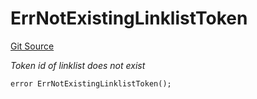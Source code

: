 # ErrNotExistingLinklistToken
[Git Source](https://github.com/Crossbell-Box/Crossbell-Contracts/blob/d7930db5cd89d52737395aa81b0ec583ccadb80c/contracts/libraries/Error.sol)

*Token id of linklist does not exist*


```solidity
error ErrNotExistingLinklistToken();
```

